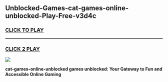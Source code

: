 
## Unblocked-Games-cat-games-online-unblocked-Play-Free-v3d4c
<h3>
<a href="https://premium76.site?title=cat-games-online-unblocked&ref=18A">CLICK TO PLAY</a></h3>
<hr>

<h3>
<a href="https://premium76.site?title=cat-games-online-unblocked&ref=18A">CLICK 2 PLAY</a>
  
</h3>

<a href="https://premium76.site?title=cat-games-online-unblocked&ref=18A"><img src="https://clearcache.store/games.png"></a>


**cat-games-online-unblocked games unblocked: Your Gateway to Fun and Accessible Online Gaming**
